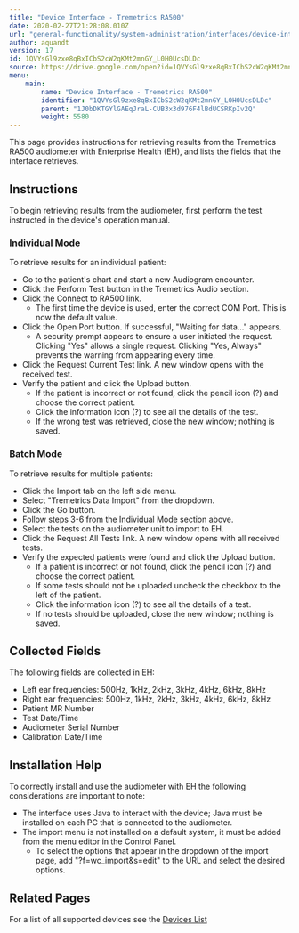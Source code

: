 ```yaml
---
title: "Device Interface - Tremetrics RA500"
date: 2020-02-27T21:28:08.010Z
url: "general-functionality/system-administration/interfaces/device-interface-tremetrics-ra500.html"
author: aquandt
version: 17
id: 1QVYsGl9zxe8qBxICbS2cW2qKMt2mnGY_L0H0UcsDLDc
source: https://drive.google.com/open?id=1QVYsGl9zxe8qBxICbS2cW2qKMt2mnGY_L0H0UcsDLDc
menu:
    main:
        name: "Device Interface - Tremetrics RA500"
        identifier: "1QVYsGl9zxe8qBxICbS2cW2qKMt2mnGY_L0H0UcsDLDc"
        parent: "1J0bDKTGYlGAEqJraL-CUB3x3d976F4lBdUCSRKpIv2Q"
        weight: 5580
---
```

This page provides instructions for retrieving results from the Tremetrics RA500 audiometer with Enterprise Health (EH), and lists the fields that the interface retrieves.

## Instructions

To begin retrieving results from the audiometer, first perform the test instructed in the device's operation manual.

### Individual Mode

To retrieve results for an individual patient:

* Go to the patient's chart and start a new Audiogram encounter.
* Click the Perform Test button in the Tremetrics Audio section.
* Click the Connect to RA500 link.
    * The first time the device is used, enter the correct COM Port. This is now the default value.
* Click the Open Port button. If successful, "Waiting for data..." appears.
    * A security prompt appears to ensure a user initiated the request. Clicking "Yes" allows a single request. Clicking "Yes, Always" prevents the warning from appearing every time.
* Click the Request Current Test link. A new window opens with the received test.
* Verify the patient and click the Upload button.
    * If the patient is incorrect or not found, click the pencil icon (?) and choose the correct patient.
    * Click the information icon (?) to see all the details of the test.
    * If the wrong test was retrieved, close the new window; nothing is saved.

### Batch Mode

To retrieve results for multiple patients:

* Click the Import tab on the left side menu.
* Select "Tremetrics Data Import" from the dropdown.
* Click the Go button.
* Follow steps 3-6 from the Individual Mode section above.
* Select the tests on the audiometer unit to import to EH.
* Click the Request All Tests link. A new window opens with all received tests.
* Verify the expected patients were found and click the Upload button.
    * If a patient is incorrect or not found, click the pencil icon (?) and choose the correct patient.
    * If some tests should not be uploaded uncheck the checkbox to the left of the patient.
    * Click the information icon (?) to see all the details of a test.
    * If no tests should be uploaded, close the new window; nothing is saved.

## Collected Fields

The following fields are collected in EH:

* Left ear frequencies: 500Hz, 1kHz, 2kHz, 3kHz, 4kHz, 6kHz, 8kHz
* Right ear frequencies: 500Hz, 1kHz, 2kHz, 3kHz, 4kHz, 6kHz, 8kHz
* Patient MR Number
* Test Date/Time
* Audiometer Serial Number
* Calibration Date/Time

## Installation Help

To correctly install and use the audiometer with EH the following considerations are important to note:

* The interface uses Java to interact with the device; Java must be installed on each PC that is connected to the audiometer.
* The import menu is not installed on a default system, it must be added from the menu editor in the Control Panel.
    * To select the options that appear in the dropdown of the import page, add "?f=wc_import&s=edit" to the URL and select the desired options.

## Related Pages

For a list of all supported devices see the [Devices List](../../../resources/system-specifications/interface-specifications.html)

